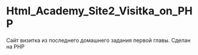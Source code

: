 # Html_Academy_Site2_Visitka_on_PHP
Сайт визитка из последнего домашнего задания первой главы. Сделан на PHP

